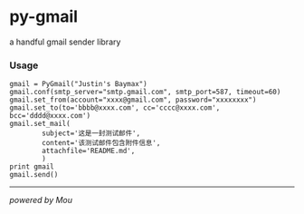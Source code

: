 # py-gmail
a handful gmail sender library

### Usage
    gmail = PyGmail("Justin's Baymax")
    gmail.conf(smtp_server="smtp.gmail.com", smtp_port=587, timeout=60)
    gmail.set_from(account="xxxx@gmail.com", password="xxxxxxxx")
    gmail.set_to(to='bbbb@xxxx.com', cc='cccc@xxxx.com', bcc='dddd@xxxx.com')
    gmail.set_mail(
            subject='这是一封测试邮件',
            content='该测试邮件包含附件信息',
            attachfile='README.md',
            )
    print gmail
    gmail.send()

----

*powered by Mou*